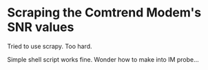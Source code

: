 # Scraping the Comtrend Modem's SNR values

Tried to use scrapy. Too hard.

Simple shell script works fine. Wonder how to make into IM probe...